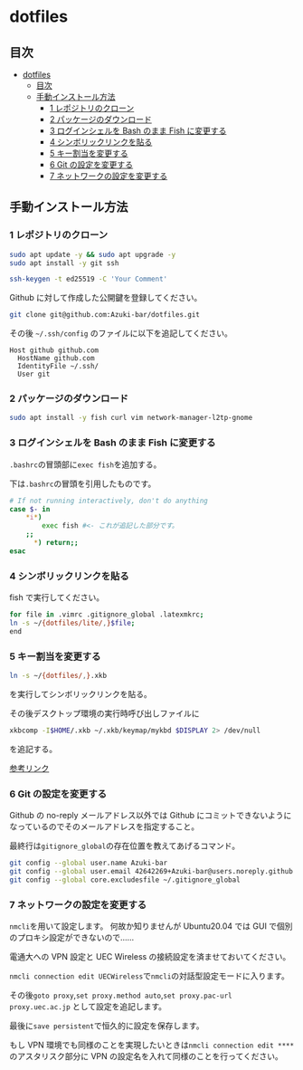 # dotfiles

## 目次

<!-- TOC -->

- [dotfiles](#dotfiles)
  - [目次](#目次)
  - [手動インストール方法](#手動インストール方法)
    - [1 レポジトリのクローン](#1-レポジトリのクローン)
    - [2 パッケージのダウンロード](#2-パッケージのダウンロード)
    - [3 ログインシェルを Bash のまま Fish に変更する](#3-ログインシェルを-bash-のまま-fish-に変更する)
    - [4 シンボリックリンクを貼る](#4-シンボリックリンクを貼る)
    - [5 キー割当を変更する](#5-キー割当を変更する)
    - [6 Git の設定を変更する](#6-git-の設定を変更する)
    - [7 ネットワークの設定を変更する](#7-ネットワークの設定を変更する)

<!-- /TOC -->

## 手動インストール方法

### 1 レポジトリのクローン

```Bash
sudo apt update -y && sudo apt upgrade -y
sudo apt install -y git ssh

ssh-keygen -t ed25519 -C 'Your Comment'
```

Github に対して作成した公開鍵を登録してください。

```Bash
git clone git@github.com:Azuki-bar/dotfiles.git
```

その後 `~/.ssh/config` のファイルに以下を追記してください。

```config
Host github github.com
  HostName github.com
  IdentityFile ~/.ssh/
  User git
```

### 2 パッケージのダウンロード

```Bash
sudo apt install -y fish curl vim network-manager-l2tp-gnome
```

### 3 ログインシェルを Bash のまま Fish に変更する

`.bashrc`の冒頭部に`exec fish`を追加する。

下は`.bashrc`の冒頭を引用したものです。

```Bash
# If not running interactively, don't do anything
case $- in
    *i*)
        exec fish #<- これが追記した部分です。
    ;;
      *) return;;
esac
```

### 4 シンボリックリンクを貼る

fish で実行してください。

```Bash
for file in .vimrc .gitignore_global .latexmkrc;
ln -s ~/{dotfiles/lite/,}$file;
end

```

### 5 キー割当を変更する

```Bash
ln -s ~/{dotfiles/,}.xkb
```

を実行してシンボリックリンクを貼る。

その後デスクトップ環境の実行時呼び出しファイルに

```Bash
xkbcomp -I$HOME/.xkb ~/.xkb/keymap/mykbd $DISPLAY 2> /dev/null
```

を追記する。

[参考リンク](https://honmushi.com/2019/01/18/ubuntu-xkb/)

### 6 Git の設定を変更する

Github の no-reply メールアドレス以外では Github にコミットできないようになっているのでそのメールアドレスを指定すること。

最終行は`gitignore_global`の存在位置を教えてあげるコマンド。

```Bash
git config --global user.name Azuki-bar
git config --global user.email 42642269+Azuki-bar@users.noreply.github.com
git config --global core.excludesfile ~/.gitignore_global
```

### 7 ネットワークの設定を変更する

`nmcli`を用いて設定します。
何故か知りませんが Ubuntu20.04 では GUI で個別のプロキシ設定ができないので……

電通大への VPN 設定と UEC Wireless の接続設定を済ませておいてください。

`nmcli connection edit UECWireless`で`nmcli`の対話型設定モードに入ります。

その後`goto proxy`,`set proxy.method auto`,`set proxy.pac-url proxy.uec.ac.jp`
として設定を追記します。

最後に`save persistent`で恒久的に設定を保存します。

もし VPN 環境でも同様のことを実現したいときは`nmcli connection edit ****`
のアスタリスク部分に VPN の設定名を入れて同様のことを行ってください。
